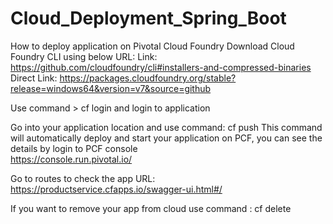 # Cloud_Deployment_Spring_Boot
How to deploy application on Pivotal Cloud Foundry
Download Cloud Foundry CLI using below URL:
Link: https://github.com/cloudfoundry/cli#installers-and-compressed-binaries
Direct Link: https://packages.cloudfoundry.org/stable?release=windows64&version=v7&source=github

Use command > cf login  and login to application

Go into your application location and use command: cf push
This command will automatically deploy and start your application on PCF, you can see the details by login to PCF console  
https://console.run.pivotal.io/

Go to routes to check the app URL:  https://productservice.cfapps.io/swagger-ui.html#/

If you want to remove your app from cloud use command  : cf delete <AppName>
